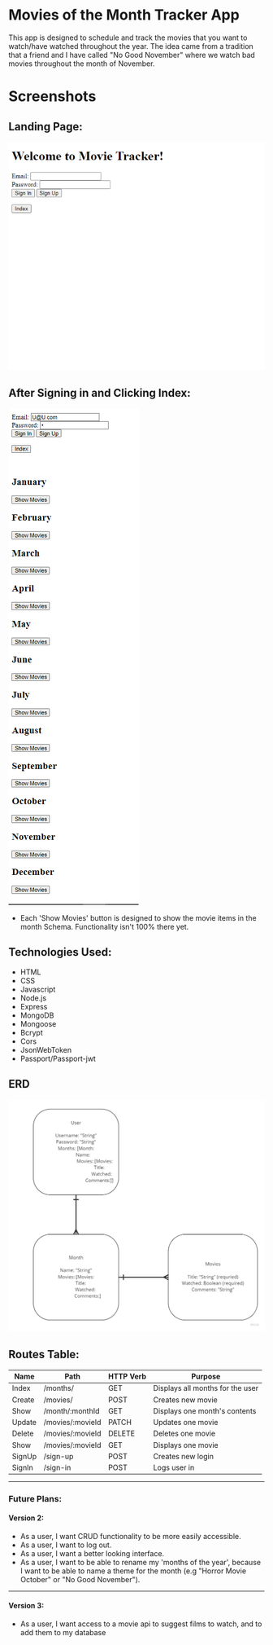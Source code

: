# Movies of the Month Tracker App
This app is designed to schedule and track the movies that you want to watch/have watched throughout the year.
The idea came from a tradition that a friend and I have called "No Good November" where we watch bad movies throughout the month of November.
# Screenshots
## Landing Page:
![](./screenshots/landingpage.png)
## After Signing in and Clicking Index:
![](./screenshots/afterindex.png)
- Each 'Show Movies' button is designed to show the movie items in the month Schema. Functionality isn't 100% there yet.
## Technologies Used:
- HTML
- CSS
- Javascript
- Node.js
- Express
- MongoDB
- Mongoose
- Bcrypt
- Cors
- JsonWebToken
- Passport/Passport-jwt
## ERD
![](./wireframe/Movie%20Tracker%20Wireframe%20(3).jpg)
## Routes Table: 

| Name        | Path                             |HTTP Verb    |Purpose             |
| ----------- | -------------------------------- | ----------- | ------------------ |
| Index       | /months/                        |GET          |Displays all months for the user|
| Create      | /movies/                        |POST         |Creates new movie  |
| Show        | /month/:monthId               |GET          |Displays one month's contents |
| Update      | /movies/:movieId               |PATCH        |Updates one movie  |
| Delete      | /movies/:movieId               |DELETE       |Deletes one movie  |
| Show        | /movies/:movieId               |GET          |Displays one movie |
| SignUp      | /sign-up                         |POST         |Creates new login   |
| SignIn      | /sign-in                         |POST         |Logs user in        |
---
### Future Plans:
#### Version 2:
- As a user, I want CRUD functionality to be more easily accessible.
- As a user, I want to log out.
- As a user, I want a better looking interface.
- As a user, I want to be able to rename my 'months of the year', because I want to be able to name a theme for the month (e.g "Horror Movie October" or "No Good November").
---
#### Version 3:
- As a user, I want access to a movie api to suggest films to watch, and to add them to my database